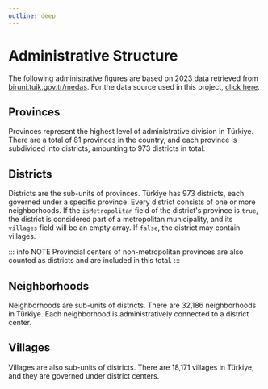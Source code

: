 ```yaml
---
outline: deep
---
```


# Administrative Structure

The following administrative figures are based on 2023 data retrieved from [biruni.tuik.gov.tr/medas](https://biruni.tuik.gov.tr/medas/). For the data source used in this project, [click here](./sources.md).

## Provinces

Provinces represent the highest level of administrative division in Türkiye. There are a total of 81 provinces in the country, and each province is subdivided into districts, amounting to 973 districts in total.

## Districts

Districts are the sub-units of provinces. Türkiye has 973 districts, each governed under a specific province. Every district consists of one or more neighborhoods. If the `isMetropolitan` field of the district's province is `true`, the district is considered part of a metropolitan municipality, and its `villages` field will be an empty array. If `false`, the district may contain villages.

::: info NOTE
Provincial centers of non-metropolitan provinces are also counted as districts and are included in this total.
:::

## Neighborhoods

Neighborhoods are sub-units of districts. There are 32,186 neighborhoods in Türkiye. Each neighborhood is administratively connected to a district center.

## Villages

Villages are also sub-units of districts. There are 18,171 villages in Türkiye, and they are governed under district centers.
